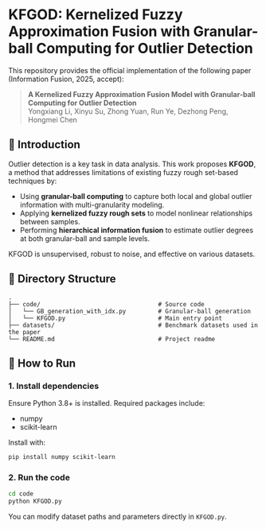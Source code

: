 # KFGOD: Kernelized Fuzzy Approximation Fusion with Granular-ball Computing for Outlier Detection

This repository provides the official implementation of the following paper (Information Fusion, 2025, accept):

> **A Kernelized Fuzzy Approximation Fusion Model with Granular-ball Computing for Outlier Detection**  
> Yongxiang Li, Xinyu Su, Zhong Yuan, Run Ye, Dezhong Peng, Hongmei Chen

## 📌 Introduction

Outlier detection is a key task in data analysis. This work proposes **KFGOD**, a method that addresses limitations of existing fuzzy rough set-based techniques by:

- Using **granular-ball computing** to capture both local and global outlier information with multi-granularity modeling.
- Applying **kernelized fuzzy rough sets** to model nonlinear relationships between samples.
- Performing **hierarchical information fusion** to estimate outlier degrees at both granular-ball and sample levels.

KFGOD is unsupervised, robust to noise, and effective on various datasets.

## 📁 Directory Structure

```
.
├── code/                                 # Source code
│   └── GB_generation_with_idx.py         # Granular-ball generation
│   └── KFGOD.py                          # Main entry point
├── datasets/                             # Benchmark datasets used in the paper
└── README.md                             # Project readme
```

## 🚀 How to Run

### 1. Install dependencies

Ensure Python 3.8+ is installed. Required packages include:

- numpy  
- scikit-learn  

Install with:

```bash
pip install numpy scikit-learn
```

### 2. Run the code

```bash
cd code
python KFGOD.py
```

You can modify dataset paths and parameters directly in `KFGOD.py`.

